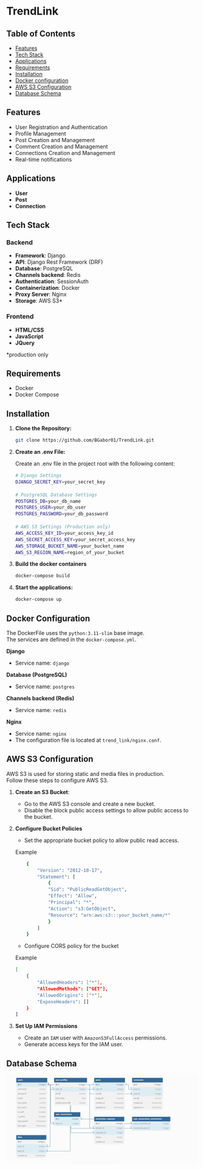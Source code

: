 # TrendLink

## Table of Contents
- [Features](#features)
- [Tech Stack](#tech-stack)
- [Applications](#applications)
- [Requirements](#requirements)
- [Installation](#installation)
- [Docker configuration](#docker-configuration)
- [AWS S3 Configuration](#aws-s3-configuration)
- [Database Schema](#database-schema)


## Features

- User Registration and Authentication
- Profile Management
- Post Creation and Management
- Comment Creation and Management
- Connections Creation and Management
- Real-time notifications

## Applications
- **User**
- **Post**
- **Connection**

## Tech Stack

### Backend
- **Framework**: Django
- **API**: Django Rest Framework (DRF)
- **Database**: PostgreSQL
- **Channels backend**: Redis
- **Authentication**: SessionAuth
- **Containerization**: Docker
- **Proxy Server**: Nginx
- **Storage**: AWS S3*

### Frontend
- **HTML/CSS**
- **JavaScript**
- **JQuery**

*production only

## Requirements

- Docker
- Docker Compose

## Installation

1. **Clone the Repository:**

   ```bash
   git clone https://github.com/BGabor01/TrendLink.git 
   ```

2. **Create an .env File:**

    Create an .env file in the project root with the following content:
    ```bash
    # Django Settings
    DJANGO_SECRET_KEY=your_secret_key 

    # PostgreSQL Database Settings
    POSTGRES_DB=your_db_name          
    POSTGRES_USER=your_db_user       
    POSTGRES_PASSWORD=your_db_password  

    # AWS S3 Settings (Production only)
    AWS_ACCESS_KEY_ID=your_access_key_id            
    AWS_SECRET_ACCESS_KEY=your_secret_access_key    
    AWS_STORAGE_BUCKET_NAME=your_bucket_name        
    AWS_S3_REGION_NAME=region_of_your_bucket
    ```

3. **Build the docker containers**
    ```bash
    docker-compose build
    ```

4. **Start the applications:**
    ```bash
    docker-compose up
    ```

## Docker Configuration
The DockerFile uses the `python:3.11-slim` base image. <br>
The services are defined in the `docker-compose.yml`.

**Django**
- Service name: `django`

**Database (PostgreSQL)**
- Service name: `postgres`

**Channels backend (Redis)**
- Service name: `redis`

**Nginx**
- Service name: `nginx`
- The configuration file is located at `trend_link/nginx.conf`.

## AWS S3 Configuration
AWS S3 is used for storing static and media files in production. <br>
Follow these steps to configure AWS S3.

1. **Create an S3 Bucket**:
    - Go to the AWS S3 console and create a new bucket.
    - Disable the block public access settings to allow public access to the bucket.

2. **Configure Bucket Policies**
    - Set the appropriate bucket policy to allow public read access.

    Example

    ```bash
        {
            "Version": "2012-10-17",
            "Statement": [
                {
                "Sid": "PublicReadGetObject",
                "Effect": "Allow",
                "Principal": "*",
                "Action": "s3:GetObject",
                "Resource": "arn:aws:s3:::your_bucket_name/*"
                }
            ]
        }
    ```

    - Configure CORS policy for the bucket

    Example

    ```bash
    [
        {
            "AllowedHeaders": ["*"],
            "AllowedMethods": ["GET"],
            "AllowedOrigins": ["*"],
            "ExposeHeaders": []
        }
    ]
    ```

3. **Set Up IAM Permissions**
    - Create an `IAM` user with `AmazonS3FullAccess` permissions.
    - Generate access keys for the IAM user.

## Database Schema
<img src="./readme_media/db_schema.jpg">